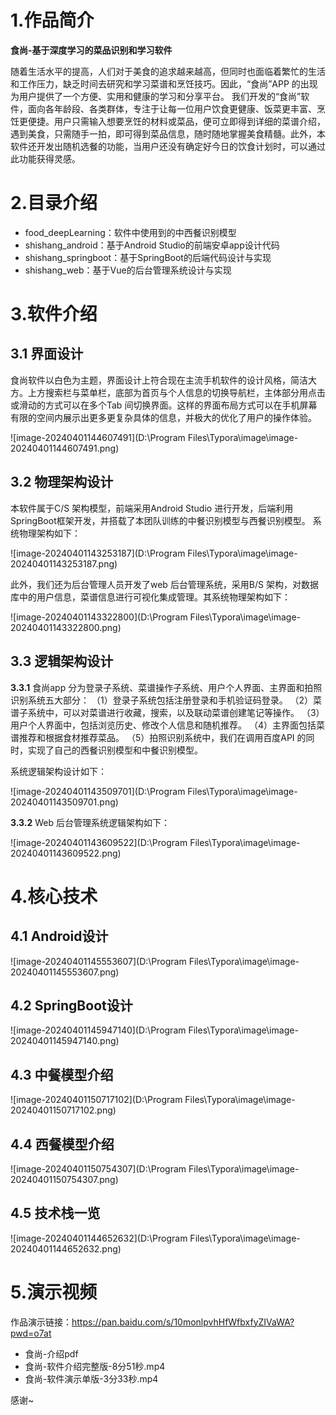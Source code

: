 # 1.作品简介

**食尚-基于深度学习的菜品识别和学习软件**

随着生活水平的提高，人们对于美食的追求越来越高，但同时也面临着繁忙的生活和工作压力，缺乏时间去研究和学习菜谱和烹饪技巧。因此，“食尚”APP 的出现为用户提供了一个方便、实用和健康的学习和分享平台。
我们开发的“食尚”软件，面向各年龄段、各类群体，专注于让每一位用户饮食更健康、饭菜更丰富、烹饪更便捷。用户只需输入想要烹饪的材料或菜品，便可立即得到详细的菜谱介绍，遇到美食，只需随手一拍，即可得到菜品信息，随时随地掌握美食精髓。此外，本软件还开发出随机选餐的功能，当用户还没有确定好今日的饮食计划时，可以通过此功能获得灵感。



# 2.目录介绍

* food_deepLearning：软件中使用到的中西餐识别模型
* shishang_android：基于Android Studio的前端安卓app设计代码
* shishang_springboot：基于SpringBoot的后端代码设计与实现
* shishang_web：基于Vue的后台管理系统设计与实现





# 3.软件介绍



## 3.1 界面设计

食尚软件以白色为主题，界面设计上符合现在主流手机软件的设计风格，简洁大方。上方搜索栏与菜单栏，底部为首页与个人信息的切换导航栏，主体部分用点击或滑动的方式可以在多个Tab 间切换界面。这样的界面布局方式可以在手机屏幕有限的空间内展示出更多更复杂具体的信息，并极大的优化了用户的操作体验。

![image-20240401144607491](D:\Program Files\Typora\image\image-20240401144607491.png)



## 3.2 物理架构设计

本软件属于C/S 架构模型，前端采用Android Studio 进行开发，后端利用SpringBoot框架开发，并搭载了本团队训练的中餐识别模型与西餐识别模型。
系统物理架构如下：

![image-20240401143253187](D:\Program Files\Typora\image\image-20240401143253187.png)

此外，我们还为后台管理人员开发了web 后台管理系统，采用B/S 架构，对数据库中的用户信息，菜谱信息进行可视化集成管理。其系统物理架构如下：

![image-20240401143322800](D:\Program Files\Typora\image\image-20240401143322800.png)

## 3.3 逻辑架构设计

**3.3.1** 食尚app 分为登录子系统、菜谱操作子系统、用户个人界面、主界面和拍照识别系统五大部分：
（1）登录子系统包括注册登录和手机验证码登录。
（2）菜谱子系统中，可以对菜谱进行收藏，搜索，以及联动菜谱创建笔记等操作。
（3）用户个人界面中，包括浏览历史、修改个人信息和随机推荐。
（4）主界面包括菜谱推荐和根据食材推荐菜品。
（5）拍照识别系统中，我们在调用百度API 的同时，实现了自己的西餐识别模型和中餐识别模型。

系统逻辑架构设计如下：

![image-20240401143509701](D:\Program Files\Typora\image\image-20240401143509701.png)

**3.3.2** Web 后台管理系统逻辑架构如下：

![image-20240401143609522](D:\Program Files\Typora\image\image-20240401143609522.png)





# 4.核心技术

## 4.1 Android设计

![image-20240401145553607](D:\Program Files\Typora\image\image-20240401145553607.png)

##  4.2 SpringBoot设计

![image-20240401145947140](D:\Program Files\Typora\image\image-20240401145947140.png)

## 4.3 中餐模型介绍

![image-20240401150717102](D:\Program Files\Typora\image\image-20240401150717102.png)

## 4.4 西餐模型介绍

![image-20240401150754307](D:\Program Files\Typora\image\image-20240401150754307.png)

## 4.5 技术栈一览

![image-20240401144652632](D:\Program Files\Typora\image\image-20240401144652632.png)

# 5.演示视频

作品演示链接：https://pan.baidu.com/s/10monlpvhHfWfbxfyZIVaWA?pwd=o7at 

* 食尚-介绍pdf
* 食尚-软件介绍完整版-8分51秒.mp4
* 食尚-软件演示单版-3分33秒.mp4



感谢~

